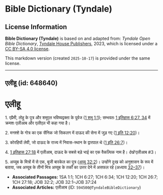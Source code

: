 # Bible Dictionary (Tyndale)

## License Information

**Bible Dictionary (Tyndale)** is based on and adapted from: _Tyndale Open Bible Dictionary_, [Tyndale House Publishers](https://tyndaleopenresources.com/), 2023, which is licensed under a [CC BY-SA 4.0 license](https://creativecommons.org/licenses/by-sa/4.0/legalcode.en).

This markdown version (created `2025-10-17`) is provided under the same license.



--------------------------------

## एलीहू (id: 648640)

एलीहू
=====

1\. एप्रैमी, तोहू के पुत्र और शमूएल भविष्यद्वक्ता के पूर्वज ([1 शमू 1:1](https://ref.ly/1Sam1:1)); सम्भवतः [1 इतिहास 6:27, 34](https://ref.ly/1Chr6:27,1Chr6:34) में क्रमशः एलीआब और एलीएल भी कहा गया है।

2\. मनश्शे के गोत्र का एक सैनिक जो सिकलग में दाऊद की सेना में जुड़ गए ([1 इति 12:20](https://ref.ly/1Chr12:20))।

3\. कोरहियों लेवी, जो दाऊद के राज्य में निवास\-स्थान के द्वारपाल थे ([1 इति 26:7](https://ref.ly/1Chr26:7))।

4\. [1 इतिहास 27:18](https://ref.ly/1Chr27:18) में एलीआब, दाऊद के सबसे बड़े भाई का एक वैकल्पिक नाम है। *देखें* एलीआब \#3।

5\. अय्यूब के मित्रों में से एक, बूजी बारकेल का पुत्र ([अय्यू 32:2](https://ref.ly/Job32:2))। उन्होंने दुःख को अनुशासन के रूप में बताया, जब अय्यूब के तीनों मित्र अय्यूब के तर्कों का उत्तर देने में असफल रहे (अध्याय [32–37](https://ref.ly/Job32:1-Job37:24))।

* **Associated Passages:** 1SA 1:1; 1CH 6:27; 1CH 6:34; 1CH 12:20; 1CH 26:7; 1CH 27:18; JOB 32:2; JOB 32:1–JOB 37:24
* **Associated Articles:** एलीआब (ID: `594500@TyndaleBibleDictionary`)

